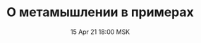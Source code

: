 ---
title: "О метамышлении в примерах"
date: "15 Apr 21 18:00 MSK"
draft: false
speakers: ["oleg-pokrovskiy"]
---